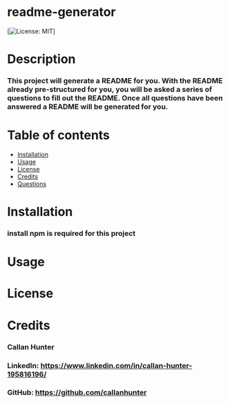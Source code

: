 # readme-generator

[![License: MIT](https://img.shields.io/badge/License-MIT-yellow.svg)]

# Description

### This project will generate a README for you. With the README already pre-structured for you, you will be asked a series of questions to fill out the README. Once all questions have been answered a README will be generated for you.

# Table of contents

- [Installation](#installation)
- [Usage](#usage)
- [License](#license)
- [Credits](#credits)
- [Questions](#questions)

# Installation

### install npm is required for this project

# Usage

###

# License

###

# Credits

### Callan Hunter

### LinkedIn: https://www.linkedin.com/in/callan-hunter-195816196/

### GitHub: https://github.com/callanhunter
